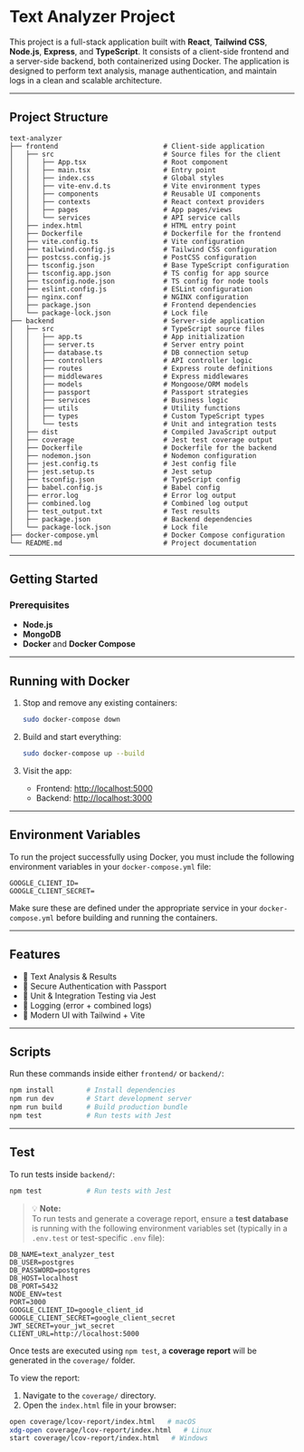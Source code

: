 # Text Analyzer Project

This project is a full-stack application built with **React**, **Tailwind CSS**, **Node.js**, **Express**, and **TypeScript**. It consists of a client-side frontend and a server-side backend, both containerized using Docker. The application is designed to perform text analysis, manage authentication, and maintain logs in a clean and scalable architecture.

---

## Project Structure

```
text-analyzer
├── frontend                          # Client-side application
│   ├── src                           # Source files for the client
│   │   ├── App.tsx                   # Root component
│   │   ├── main.tsx                  # Entry point
│   │   ├── index.css                 # Global styles
│   │   ├── vite-env.d.ts             # Vite environment types
│   │   ├── components                # Reusable UI components
│   │   ├── contexts                  # React context providers
│   │   ├── pages                     # App pages/views
│   │   └── services                  # API service calls
│   ├── index.html                    # HTML entry point
│   ├── Dockerfile                    # Dockerfile for the frontend
│   ├── vite.config.ts                # Vite configuration
│   ├── tailwind.config.js            # Tailwind CSS configuration
│   ├── postcss.config.js             # PostCSS configuration
│   ├── tsconfig.json                 # Base TypeScript configuration
│   ├── tsconfig.app.json             # TS config for app source
│   ├── tsconfig.node.json            # TS config for node tools
│   ├── eslint.config.js              # ESLint configuration
│   ├── nginx.conf                    # NGINX configuration
│   ├── package.json                  # Frontend dependencies
│   └── package-lock.json             # Lock file
├── backend                           # Server-side application
│   ├── src                           # TypeScript source files
│   │   ├── app.ts                    # App initialization
│   │   ├── server.ts                 # Server entry point
│   │   ├── database.ts               # DB connection setup
│   │   ├── controllers               # API controller logic
│   │   ├── routes                    # Express route definitions
│   │   ├── middlewares               # Express middlewares
│   │   ├── models                    # Mongoose/ORM models
│   │   ├── passport                  # Passport strategies
│   │   ├── services                  # Business logic
│   │   ├── utils                     # Utility functions
│   │   ├── types                     # Custom TypeScript types
│   │   └── tests                     # Unit and integration tests
│   ├── dist                          # Compiled JavaScript output
│   ├── coverage                      # Jest test coverage output
│   ├── Dockerfile                    # Dockerfile for the backend
│   ├── nodemon.json                  # Nodemon configuration
│   ├── jest.config.ts                # Jest config file
│   ├── jest.setup.ts                 # Jest setup
│   ├── tsconfig.json                 # TypeScript config
│   ├── babel.config.js               # Babel config
│   ├── error.log                     # Error log output
│   ├── combined.log                  # Combined log output
│   ├── test_output.txt               # Test results
│   ├── package.json                  # Backend dependencies
│   └── package-lock.json             # Lock file
├── docker-compose.yml                # Docker Compose configuration
└── README.md                         # Project documentation
```

---

## Getting Started

### Prerequisites

- **Node.js**
- **MongoDB**
- **Docker** and **Docker Compose**

---

## Running with Docker

1. Stop and remove any existing containers:

   ```bash
   sudo docker-compose down
   ```

2. Build and start everything:

   ```bash
   sudo docker-compose up --build
   ```

3. Visit the app:
   - Frontend: [http://localhost:5000](http://localhost:5000)
   - Backend: [http://localhost:3000](http://localhost:3000)

---

## Environment Variables

To run the project successfully using Docker, you must include the following environment variables in your `docker-compose.yml` file:

```env
GOOGLE_CLIENT_ID=
GOOGLE_CLIENT_SECRET=
```

Make sure these are defined under the appropriate service in your `docker-compose.yml` before building and running the containers.

---

## Features

- 🧠 Text Analysis & Results
- 🔐 Secure Authentication with Passport
- 🧪 Unit & Integration Testing via Jest
- 🧾 Logging (error + combined logs)
- 🎨 Modern UI with Tailwind + Vite

---

## Scripts

Run these commands inside either `frontend/` or `backend/`:

```bash
npm install        # Install dependencies
npm run dev        # Start development server
npm run build      # Build production bundle
npm test           # Run tests with Jest
```

---

## Test

To run tests inside `backend/`:

```bash
npm test           # Run tests with Jest
```

> 💡 **Note:**  
> To run tests and generate a coverage report, ensure a **test database** is running with the following environment variables set (typically in a `.env.test` or test-specific `.env` file):

```env
DB_NAME=text_analyzer_test
DB_USER=postgres
DB_PASSWORD=postgres
DB_HOST=localhost
DB_PORT=5432
NODE_ENV=test
PORT=3000
GOOGLE_CLIENT_ID=google_client_id
GOOGLE_CLIENT_SECRET=google_client_secret
JWT_SECRET=your_jwt_secret
CLIENT_URL=http://localhost:5000
```

Once tests are executed using `npm test`, a **coverage report** will be generated in the `coverage/` folder.

To view the report:

1. Navigate to the `coverage/` directory.
2. Open the `index.html` file in your browser:

```bash
open coverage/lcov-report/index.html   # macOS
xdg-open coverage/lcov-report/index.html   # Linux
start coverage/lcov-report/index.html   # Windows
```
